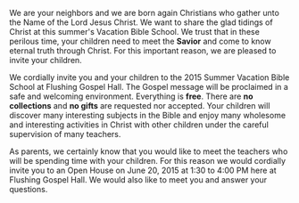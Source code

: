 We are your neighbors and we are born again Christians who gather unto the Name of the Lord Jesus Christ. We want to share the glad tidings of Christ at this summer's Vacation Bible School. We trust that in these perilous time, your children need to meet the **Savior** and come to know eternal truth through Christ. For this important reason, we are pleased to invite your children.


We cordially invite you and your children to the 2015 Summer Vacation Bible School at Flushing Gospel Hall. The Gospel message will be proclaimed in a safe and welcoming environment. Everything is **free**. There are **no collections** and **no gifts** are requested nor accepted. Your children will discover many interesting subjects in the Bible and enjoy many wholesome and interesting activities in Christ with other children under the careful supervision of many teachers.

 
As parents, we certainly know that you would like to meet the teachers who will be spending time with your children. For this reason we would cordially invite you to an Open House on June 20, 2015 at 1:30 to 4:00 PM here at Flushing Gospel Hall. We would also like to meet you and answer your questions. 